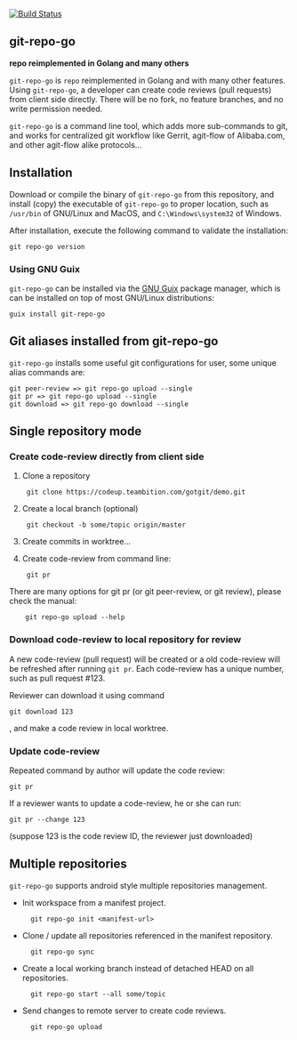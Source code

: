 [![Build Status](https://github.com/Apteryks/git-repo-go/actions/workflows/go.yml/badge.svg)](https://github.com/alibaba/git-repo-go/actions/workflows/go.yml)

## git-repo-go

**repo reimplemented in Golang and many others**

`git-repo-go` is `repo` reimplemented in Golang and with many other
features.  Using `git-repo-go`, a developer can create code reviews
(pull requests) from client side directly.  There will be no fork, no
feature branches, and no write permission needed.

`git-repo-go` is a command line tool, which adds more sub-commands to git,
and works for centralized git workflow like Gerrit, agit-flow of Alibaba.com,
and other agit-flow alike protocols...


## Installation

Download or compile the binary of `git-repo-go` from this repository,
and install (copy) the executable of `git-repo-go` to proper location,
such as `/usr/bin` of GNU/Linux and MacOS, and `C:\Windows\system32` of
Windows.

After installation, execute the following command to validate the installation:

    git repo-go version

### Using GNU Guix

`git-repo-go` can be installed via the [GNU
Guix](https://guix.gnu.org/) package manager, which is can be
installed on top of most GNU/Linux distributions:

```
guix install git-repo-go
```

## Git aliases installed from git-repo-go

`git-repo-go` installs some useful git configurations for user, some
unique alias commands are:

    git peer-review => git repo-go upload --single
    git pr => git repo-go upload --single
    git download => git repo-go download --single


## Single repository mode

### Create code-review directly from client side

1. Clone a repository

        git clone https://codeup.teambition.com/gotgit/demo.git

2. Create a local branch (optional)

        git checkout -b some/topic origin/master

3. Create commits in worktree...

4. Create code-review from command line:

        git pr

There are many options for git pr (or git peer-review, or git review), please
check the manual:

        git repo-go upload --help


### Download code-review to local repository for review

A new code-review (pull request) will be created or a old code-review will be
refreshed after running `git pr`.  Each code-review has a unique number, such
as pull request #123.

Reviewer can download it using command

    git download 123

, and make a code review in local worktree.


### Update code-review

Repeated command by author will update the code review:

    git pr


If a reviewer wants to update a code-review, he or she can run:

    git pr --change 123

(suppose 123 is the code review ID, the reviewer just downloaded)


## Multiple repositories

`git-repo-go` supports android style multiple repositories management.

* Init workspace from a manifest project.

        git repo-go init <manifest-url>

* Clone / update all repositories referenced in the manifest repository.

        git repo-go sync

* Create a local working branch instead of detached HEAD on all repositories.

        git repo-go start --all some/topic

* Send changes to remote server to create code reviews.

        git repo-go upload
